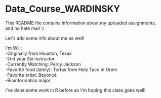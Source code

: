 # Data_Course_WARDINSKY
This README file contains information about my uploaded assignments, and no hate mail :)

Let's add some info about me as well!

I'm Will:  
-Originally from Houston, Texas  
-2nd year Ski instructor  
-Currently Watching: Percy Jackson  
-Favorite food (lately): Tortas from Holy Taco in Orem  
-Favorite artist: Beyoncé  
-Bioinformatics major  

I've done some work in R before so I'm hoping this class goes well!
